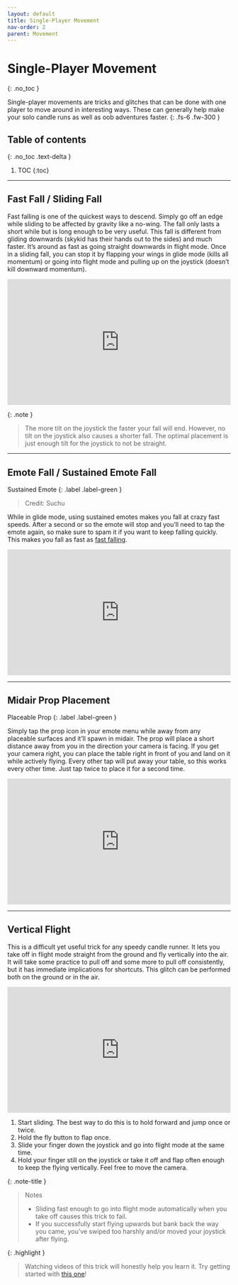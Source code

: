 ```yaml
---
layout: default
title: Single-Player Movement
nav-order: 2
parent: Movement
---
```


# Single-Player Movement
{: .no_toc }

Single-player movements are tricks and glitches that can be done with one player to move around in interesting ways. These can generally help make your solo candle runs as well as oob adventures faster.
{: .fs-6 .fw-300 }

## Table of contents
{: .no_toc .text-delta }

1. TOC
{:toc}

---

## Fast Fall / Sliding Fall

Fast falling is one of the quickest ways to descend. Simply go off an edge while sliding to be affected by gravity like a no-wing. The fall only lasts a short while but is long enough to be very useful. This fall is different from gliding downwards (skykid has their hands out to the sides) and much faster. It’s around as fast as going straight downwards in flight mode. Once in a sliding fall, you can stop it by flapping your wings in glide mode (kills all momentum) or going into flight mode and pulling up on the joystick (doesn’t kill downward momentum).

<div style="width:100%;height:0px;position:relative;padding-bottom:56.250%;"><iframe src="https://streamable.com/e/ga3guf?loop=0" frameborder="0" width="100%" height="100%" allowfullscreen style="width:100%;height:100%;position:absolute;left:0px;top:0px;overflow:hidden;"></iframe></div>

{: .note }
> The more tilt on the joystick the faster your fall will end. However, no tilt on the joystick also causes a shorter fall. The optimal placement is just enough tilt for the joystick to not be straight.

---

## Emote Fall / Sustained Emote Fall

Sustained Emote
{: .label .label-green }

> Credit: Suchu

While in glide mode, using sustained emotes makes you fall at crazy fast speeds. After a second or so the emote will stop and you’ll need to tap the emote again, so make sure to spam it if you want to keep falling quickly. This makes you fall as fast as [fast falling](#fast-fall--sliding-fall).

<div style="width:100%;height:0px;position:relative;padding-bottom:56.250%;"><iframe src="https://streamable.com/e/6dkws8?loop=0" frameborder="0" width="100%" height="100%" allowfullscreen style="width:100%;height:100%;position:absolute;left:0px;top:0px;overflow:hidden;"></iframe></div>

---

## Midair Prop Placement

Placeable Prop
{: .label .label-green }

Simply tap the prop icon in your emote menu while away from any placeable surfaces and it’ll spawn in midair. The prop will place a short distance away from you in the direction your camera is facing. If you get your camera right, you can place the table right in front of you and land on it while actively flying. Every other tap will put away your table, so this works every other time. Just tap twice to place it for a second time.

<div style="width:100%;height:0px;position:relative;padding-bottom:56.250%;"><iframe src="https://streamable.com/e/qdk9ep?loop=0" frameborder="0" width="100%" height="100%" allowfullscreen style="width:100%;height:100%;position:absolute;left:0px;top:0px;overflow:hidden;"></iframe></div>

---

## Vertical Flight

This is a difficult yet useful trick for any speedy candle runner. It lets you take off in flight mode straight from the ground and fly vertically into the air. It will take some practice to pull off and some more to pull off consistently, but it has immediate implications for shortcuts. This glitch can be performed both on the ground or in the air.

<div style="width:100%;height:0px;position:relative;padding-bottom:56.250%;"><iframe src="https://streamable.com/e/3thftn?loop=0" frameborder="0" width="100%" height="100%" allowfullscreen style="width:100%;height:100%;position:absolute;left:0px;top:0px;overflow:hidden;"></iframe></div>

1. Start sliding. The best way to do this is to hold forward and jump once or twice.
1. Hold the fly button to flap once.
1. Slide your finger down the joystick and go into flight mode at the same time.
1. Hold your finger still on the joystick or take it off and flap often enough to keep the flying vertically. Feel free to move the camera.

{: .note-title }
> Notes
>
> - Sliding fast enough to go into flight mode automatically when you take off causes this trick to fail.
> - If you successfully start flying upwards but bank back the way you came, you’ve swiped too harshly and/or moved your joystick after flying.

{: .highlight }
> Watching videos of this trick will honestly help you learn it. Try getting started with [this one](https://www.youtube.com/watch?v=XTowmXHAfZ4)!